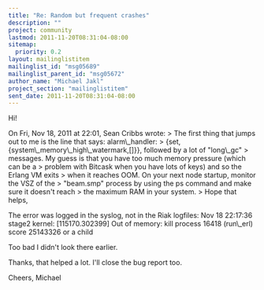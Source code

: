 ```yaml
---
title: "Re: Random but frequent crashes"
description: ""
project: community
lastmod: 2011-11-20T08:31:04-08:00
sitemap:
  priority: 0.2
layout: mailinglistitem
mailinglist_id: "msg05689"
mailinglist_parent_id: "msg05672"
author_name: "Michael Jakl"
project_section: "mailinglistitem"
sent_date: 2011-11-20T08:31:04-08:00
---
```



Hi!

On Fri, Nov 18, 2011 at 22:01, Sean Cribbs  wrote:
&gt; The first thing that jumps out to me is the line that says: alarm\\_handler:
&gt; {set,{system\\_memory\\_high\\_watermark,[]}}, followed by a lot of "long\\_gc"
&gt; messages. My guess is that you have too much memory pressure (which can be a
&gt; problem with Bitcask when you have lots of keys) and so the Erlang VM exits
&gt; when it reaches OOM. On your next node startup, monitor the VSZ of the
&gt; "beam.smp" process by using the ps command and make sure it doesn't reach
&gt; the maximum RAM in your system.
&gt; Hope that helps,

The error was logged in the syslog, not in the Riak logfiles:
Nov 18 22:17:36 stage2 kernel: [115170.302399] Out of memory: kill
process 16418 (run\\_erl) score 25143326 or a child

Too bad I didn't look there earlier.

Thanks, that helped a lot. I'll close the bug report too.

Cheers,
Michael

